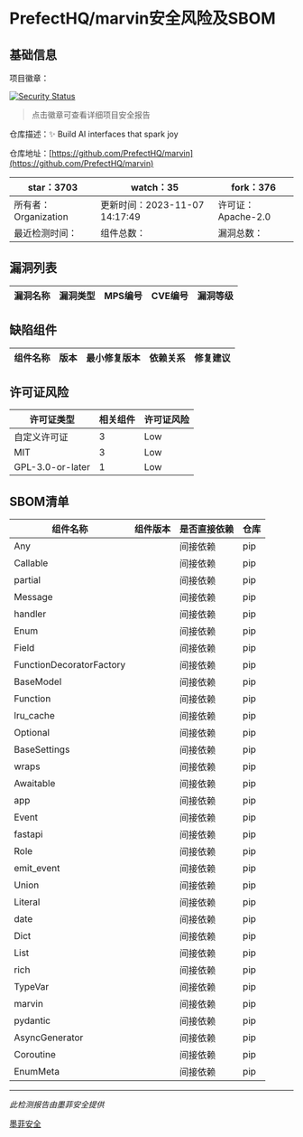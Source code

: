 # PrefectHQ/marvin安全风险及SBOM

## 基础信息

项目徽章：

[![Security Status](https://www.murphysec.com/platform3/v31/badge/1721961690562891776.svg)](https://www.murphysec.com/console/report/1721961689975689216/1721961690562891776)

> 点击徽章可查看详细项目安全报告

仓库描述：✨ Build AI interfaces that spark joy

仓库地址：[https://github.com/PrefectHQ/marvin](https://github.com/PrefectHQ/marvin)

| star：3703 | watch：35 | fork：376 |
| ----------- | -------------- | ------------ |
| 所有者：Organization | 更新时间：2023-11-07 14:17:49 | 许可证：Apache-2.0 |
| 最近检测时间： | 组件总数： | 漏洞总数： |




## 漏洞列表

| 漏洞名称 | 漏洞类型 | MPS编号 | CVE编号 | 漏洞等级 |
| ------- | ------ | ------- | ------ | ----- |





## 缺陷组件

| 组件名称 | 版本 | 最小修复版本 | 依赖关系 | 修复建议 |
| -------- | ---- | ------------ | -------- | -------- |





## 许可证风险

| 许可证类型 | 相关组件 | 许可证风险 |
| ---------- | -------- | ---------- |
|自定义许可证|3|Low|
|MIT|3|Low|
|GPL-3.0-or-later|1|Low|




## SBOM清单

| 组件名称 | 组件版本 | 是否直接依赖 | 仓库 |
| -------- | -------- | ------------ | ---- |
|Any||间接依赖|pip|
|Callable||间接依赖|pip|
|partial||间接依赖|pip|
|Message||间接依赖|pip|
|handler||间接依赖|pip|
|Enum||间接依赖|pip|
|Field||间接依赖|pip|
|FunctionDecoratorFactory||间接依赖|pip|
|BaseModel||间接依赖|pip|
|Function||间接依赖|pip|
|lru_cache||间接依赖|pip|
|Optional||间接依赖|pip|
|BaseSettings||间接依赖|pip|
|wraps||间接依赖|pip|
|Awaitable||间接依赖|pip|
|app||间接依赖|pip|
|Event||间接依赖|pip|
|fastapi||间接依赖|pip|
|Role||间接依赖|pip|
|emit_event||间接依赖|pip|
|Union||间接依赖|pip|
|Literal||间接依赖|pip|
|date||间接依赖|pip|
|Dict||间接依赖|pip|
|List||间接依赖|pip|
|rich||间接依赖|pip|
|TypeVar||间接依赖|pip|
|marvin||间接依赖|pip|
|pydantic||间接依赖|pip|
|AsyncGenerator||间接依赖|pip|
|Coroutine||间接依赖|pip|
|EnumMeta||间接依赖|pip|


------

*此检测报告由墨菲安全提供*

[墨菲安全](www.murphysec.com)